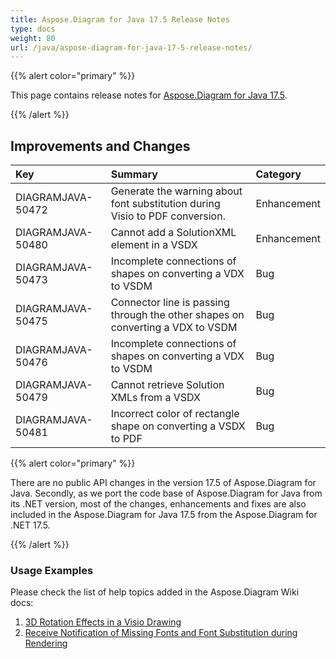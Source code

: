 ```yaml
---
title: Aspose.Diagram for Java 17.5 Release Notes
type: docs
weight: 80
url: /java/aspose-diagram-for-java-17-5-release-notes/
---
```


{{% alert color="primary" %}} 

This page contains release notes for [Aspose.Diagram for Java 17.5](https://docs.aspose.com/diagram/java/aspose-diagram-for-java-17-05-release-notes/).

{{% /alert %}} 
## **Improvements and Changes**

|**Key**|**Summary**|**Category**|
| :- | :- | :- |
|DIAGRAMJAVA-50472|Generate the warning about font substitution during Visio to PDF conversion.|Enhancement|
|DIAGRAMJAVA-50480 |Cannot add a SolutionXML element in a VSDX|Enhancement|
|DIAGRAMJAVA-50473|Incomplete connections of shapes on converting a VDX to VSDM|Bug|
|DIAGRAMJAVA-50475|Connector line is passing through the other shapes on converting a VDX to VSDM|Bug|
|DIAGRAMJAVA-50476|Incomplete connections of shapes on converting a VDX to VSDM|Bug|
|DIAGRAMJAVA-50479|Cannot retrieve Solution XMLs from a VSDX|Bug|
|DIAGRAMJAVA-50481|Incorrect color of rectangle shape on converting a VSDX to PDF|Bug|
{{% alert color="primary" %}} 

There are no public API changes in the version 17.5 of Aspose.Diagram for Java. Secondly, as we port the code base of Aspose.Diagram for Java from its .NET version, most of the changes, enhancements and fixes are also included in the Aspose.Diagram for Java 17.5 from the Aspose.Diagram for .NET 17.5.

{{% /alert %}} 
### **Usage Examples**
Please check the list of help topics added in the Aspose.Diagram Wiki docs: 

1. [3D Rotation Effects in a Visio Drawing](/diagram/java/3d-rotation-effects-in-a-visio-drawing/)
1. [Receive Notification of Missing Fonts and Font Substitution during Rendering](https://docs.asposeptyltd.com/display/diagramjava/Aspose.Diagram+Font+Operations#Aspose.DiagramFontOperations-ReceiveNotificationofMissingFontsandFontSubstitutionduringRendering)


